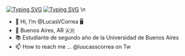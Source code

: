 [![Typing SVG](https://readme-typing-svg.herokuapp.com?color=00D72C&lines=%3CPlug+the+keyboard+and+grab+a+coffee\%3Cl)](https://git.io/typing-svg)
[![Typing SVG](https://readme-typing-svg.herokuapp.com?font=&color=0064FF&lines=%3CPlug+the+keyboard+and+grab+a+coffee%3Cl)](https://git.io/typing-svg) \n

- 👋 Hi, I’m @LucasVCorrea 🖥️
- 📌 Buenos Aires, AR :argentina:
- 📚 Estudiante de segundo año de la Universidad de Buenos Aires
- 📫 How to reach me ... @luucasscorrea  on Tw

<!---
LucasVCorrea/LucasVCorrea is a ✨ special ✨ repository because its `README.md` (this file) appears on your GitHub profile.
You can click the Preview link to take a look at your changes.
--->

